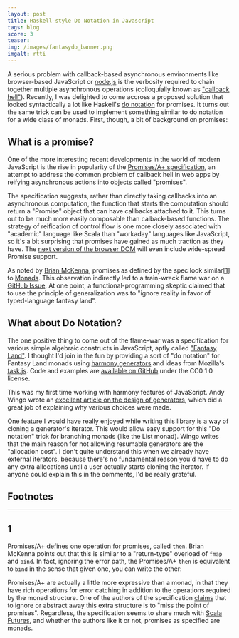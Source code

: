 ```yaml
---
layout: post
title: Haskell-style Do Notation in Javascript
tags: blog
score: 3
teaser: 
img: /images/fantasydo_banner.png
imgalt: rtti
---
```


A serious problem with callback-based asynchronous environments like browser-based JavaScript or [node.js](nodejs.org) is the verbosity required to chain together multiple asynchronous operations (colloquially known as ["callback hell"](http://elm-lang.org/learn/Escape-from-Callback-Hell.elm)).  Recently, I was delighted to come accross a proposed solution that looked syntactically a lot like Haskell's [do notation](http://en.wikibooks.org/wiki/Haskell/do_Notation) for promises.  It turns out the same trick can be used to implement something similar to do notation for a wide class of monads.  First, though, a bit of background on promises:

</div><div class="post">

## What is a promise?

One of the more interesting recent developments in the world of modern JavaScript is the rise in popularity of the [Promises/A+ specification](http://promises-aplus.github.io/promises-spec/), an attempt to address the common problem of callback hell in web apps by reifying asynchronous actions into objects called "promises".

The specification suggests, rather than directly taking callbacks into an asynchronous computation, the function that starts the computation should return a "Promise" object that can have callbacks attached to it.  This turns out to be much more easily composable than calback-based functions.  The strategy of reification of control flow is one more closely associated with "academic" language like Scala than "workaday" languages like JavaScript, so it's a bit surprising that promises have gained as much traction as they have.  The [next version of the browser DOM](http://dom.spec.whatwg.org/) will even include wide-spread Promise support.

As noted by [Brian McKenna](http://brianmckenna.org/blog/category_theory_promisesaplus), promises as defined by the spec look similar[[1]](#foot1) to [Monads](http://www.haskell.org/tutorial/monads.html).  This observation indirectly led to a train-wreck flame war on a [GitHub Issue](https://github.com/promises-aplus/promises-spec/issues/94).  At one point, a functional-programming skeptic claimed that to use the principle of generalization was to "ignore reality in favor of typed-language fantasy land".

</div><div class="post">

## What about Do Notation?

The one positive thing to come out of the flame-war was a specification for various simple algebraic constructs in JavaScript, aptly called ["Fantasy Land"](https://github.com/fantasyland/fantasy-land).  I thought I'd join in the fun by providing a sort of "do notation" for Fantasy Land monads using [harmony generators](http://wiki.ecmascript.org/doku.php?id=harmony:generators) and ideas from Mozilla's [task.js](http://taskjs.org/).  Code and examples are [available on GitHub](http://github.com/russellmcc/fantasydo) under the CC0 1.0 license.

This was my first time working with harmony features of JavaScript.  Andy Wingo wrote an [excellent article on the design of generators](http://wingolog.org/archives/2013/02/25/on-generators), which did a great job of explaining why various choices were made.

One feature I would have really enjoyed while writing this library is a way of cloning a generator's iterator.  This would allow easy support for this "Do notation" trick for branching monads (like the List monad).  Wingo writes that the main reason for not allowing resumable generators are the "allocation cost".  I don't quite understand this when we already have external iterators, because there's no fundamental reason you'd have to do any extra allocations until a user actually starts cloning the iterator.  If anyone could explain this in the comments, I'd be really grateful.

</div><div class="post">


## Footnotes

------

<a id="foot1"></a>

## 1

Promises/A+ defines one operation for promises, called `then`.  Brian McKenna points out that this is similar to a "return-type" overload of `fmap` and `bind`.  In fact, ignoring the error path, the Promises/A+ `then` is equivalent to `bind` in the sense that given one, you can write the other:

<script src="https://gist.github.com/russellmcc/8497511.js"></script>

Promises/A+ are actually a little more expressive than a monad, in that they have rich operations for error catching in addition to the operations required by the monad structure.  One of the authors of the specification [claims](https://github.com/promises-aplus/promises-spec/issues/94#issuecomment-16176966) that to ignore or abstract away this extra structure is to "miss the point of promises".  Regardless, the specification seems to share much with [Scala Futures](http://www.scala-lang.org/api/current/index.html#scala.concurrent.Future), and whether the authors like it or not, promises as specified are monads.
